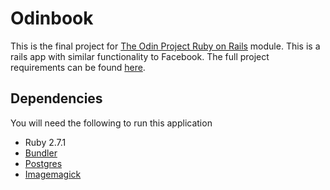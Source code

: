# Odinbook

This is the final project for
[The Odin Project Ruby on Rails](https://www.theodinproject.com/courses/ruby-on-rails) module.
This is a rails app with similar functionality to Facebook.
The full project requirements can be found
[here](https://www.theodinproject.com/lessons/final-project).

## Dependencies

You will need the following to run this application
- Ruby 2.7.1
- [Bundler](https://bundler.io/)
- [Postgres](https://www.postgresql.org/)
- [Imagemagick](https://imagemagick.org/index.php)
